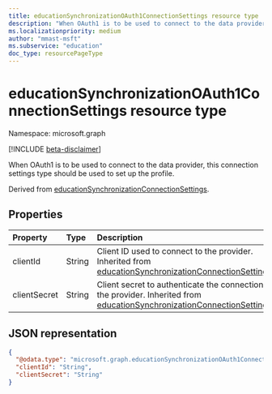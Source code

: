```yaml
---
title: educationSynchronizationOAuth1ConnectionSettings resource type
description: "When OAuth1 is to be used to connect to the data provider, this connection settings type should be used to set up the profile."
ms.localizationpriority: medium
author: "mmast-msft"
ms.subservice: "education"
doc_type: resourcePageType
---
```


# educationSynchronizationOAuth1ConnectionSettings resource type

Namespace: microsoft.graph

[!INCLUDE [beta-disclaimer](../../includes/beta-disclaimer.md)]

When OAuth1 is to be used to connect to the data provider, this connection settings type should be used to set up the profile.

Derived from [educationSynchronizationConnectionSettings].

## Properties

| Property     | Type   | Description                                                                                                                |
| :----------- | :----- | :------------------------------------------------------------------------------------------------------------------------- |
| clientId     | String | Client ID used to connect to the provider. Inherited from [educationSynchronizationConnectionSettings].                    |
| clientSecret | String | Client secret to authenticate the connection to the provider. Inherited from [educationSynchronizationConnectionSettings]. |

[educationsynchronizationconnectionsettings]: educationsynchronizationconnectionsettings.md

## JSON representation

<!-- {
  "blockType": "resource",
  "@odata.type": "microsoft.graph.educationSynchronizationOAuth1ConnectionSettings"
}-->

```json
{
  "@odata.type": "microsoft.graph.educationSynchronizationOAuth1ConnectionSettings",
  "clientId": "String",
  "clientSecret": "String"
}
```


